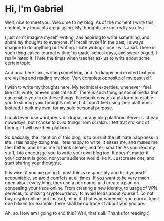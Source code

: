 # Hi, I'm Gabriel

Well, nice to meet you. Welcome to my blog. As of the moment I write
this content, my thoughts are juggling. My thoughts are not really so
clear.

I just can't imagine myself, writing, and aspiring to write something,
and share my thoughts to everyone. If I recall myself in the past, I
always imagine to do anything but writing. I hate writing since I was
a kid. There is such thing called 'journal writing' in grade-school
days, and swear to god, I really hated it. I hate the times when teacher
ask us to write about some certain topic.

And now, here I am, writing something, and I'm happy and excited that
you are visiting and reading my blog. Very complete opposite of my past
self.

I wish to write my thoughts here. My technical experties, whenever I feel
like it to write, or even political stuff. There is such thing as social
media that can enable you to do these things. Facebook creates a platform
to enable you to sharing your thoughts online, but I don't feel using their
platforms. Instead, I built my own, for my sole personal purpose.

I could even use wordpress, or drupal, or any blog platform. Server is cheap
nowadays, but I chose to build things from scratch. I felt that it's kind of
boring if I will use their platform.

So basically, the intention of this blog, is to pursuit the ultimate happiness
in life. I feel happy doing this. I feel happy to write. It eases me, and
makes me feel better, and helps me to think clearer, and feel smarter. As
you read my stuff, I do encourage you to write your own blog too. It doesn't
matter if your content is good, nor your audience would like it. Just create
one, and start sharing your thoughts.

It is wise, if you are going to post things responsibly and held yourself
accountable, so avoid conflicts at all times. If you want to be very much open
about everything, then use a pen name, and create a plan on concealing your
trace online. From creating a new identity, to usage of VPN services, to
utilizing cryptocurrency, to avoid leads about yourself. Do not buy crypto
online, but instead, mine it. That way, whenever you earn at least one bitcoin
for example: there shall be no trace of about who you are.

Ah, so. How am I going to end this? Well, that's all. Thanks for reading :)

